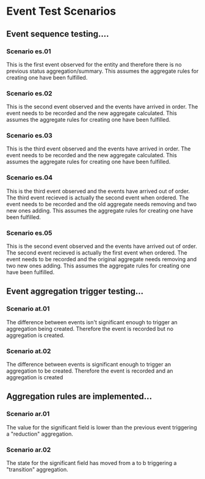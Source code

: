 # Event Test Scenarios

## Event sequence testing....

### Scenario es.01

This is the first event observed for the entity and therefore there is no previous status aggregation/summary. This assumes the aggregate rules for creating one have been fulfilled.

### Scenario es.02

This is the second event observed and the events have arrived in order. The event needs to be recorded and the new aggregate calculated. This assumes the aggregate rules for creating one have been fulfilled.

### Scenario es.03

This is the third event observed and the events have arrived in order. The event needs to be recorded and the new aggregate calculated. This assumes the aggregate rules for creating one have been fulfilled.

### Scenario es.04

This is the third event observed and the events have arrived out of order. The third event recieved is actually the second event when ordered. The event needs to be recorded and the old aggregate needs removing and two new ones adding. This assumes the aggregate rules for creating one have been fulfilled.

### Scenario es.05

This is the second event observed and the events have arrived out of order. The second event recieved is actually the first event when ordered. The event needs to be recorded and the original aggregate needs removing and two new ones adding. This assumes the aggregate rules for creating one have been fulfilled.

## Event aggregation trigger testing...

### Scenario at.01

The difference between events isn't significant enough to trigger an aggregation being created. Therefore the event is recorded but no aggregation is created.

### Scenario at.02

The difference between events is significant enough to trigger an aggregation to be created. Therefore the event is recorded and an aggregation is created

## Aggregation rules are implemented...

### Scenario ar.01

The value for the significant field is lower than the previous event triggering a "reduction" aggregation.

### Scenario ar.02

The state for the significant field has moved from a to b triggering a "transition" aggregation.


